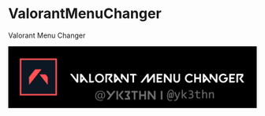 # ValorantMenuChanger
Valorant Menu Changer

![](https://github.com/yk3thn/ValorantMenuChanger/blob/main/ValorantMenuChanger/Resources/title.png)
